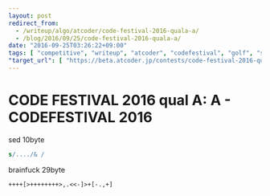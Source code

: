```yaml
---
layout: post
redirect_from:
  - /writeup/algo/atcoder/code-festival-2016-quala-a/
  - /blog/2016/09/25/code-festival-2016-quala-a/
date: "2016-09-25T03:26:22+09:00"
tags: [ "competitive", "writeup", "atcoder", "codefestival", "golf", "sed", "brainfuck" ]
"target_url": [ "https://beta.atcoder.jp/contests/code-festival-2016-quala/tasks/codefestival_2016_qualA_a" ]
---
```


# CODE FESTIVAL 2016 qual A: A - CODEFESTIVAL 2016

sed $10$byte

``` sed
s/..../& /
```

brainfuck $29$byte

``` brainfuck
++++[>++++++++>,.<<-]>+[-.,+]
```
